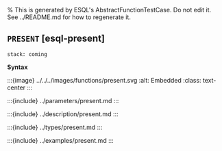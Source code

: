 % This is generated by ESQL's AbstractFunctionTestCase. Do not edit it. See ../README.md for how to regenerate it.

## `PRESENT` [esql-present]
```{applies_to}
stack: coming
```

**Syntax**

:::{image} ../../../images/functions/present.svg
:alt: Embedded
:class: text-center
:::


:::{include} ../parameters/present.md
:::

:::{include} ../description/present.md
:::

:::{include} ../types/present.md
:::

:::{include} ../examples/present.md
:::
